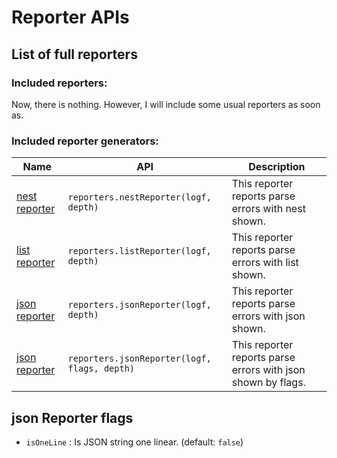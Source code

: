 # Reporter APIs

## List of full reporters

### Included reporters:

Now, there is nothing.  However, I will include some usual reporters as soon as.

### Included reporter generators:

| Name | API | Description |
| --- | --- | --- |
| [nest reporter](../examples/reporters/nest.js) | `reporters.nestReporter(logf, depth)` | This reporter reports parse errors with nest shown. |
| [list reporter](../examples/reporters/list.js) | `reporters.listReporter(logf, depth)` | This reporter reports parse errors with list shown. |
| [json reporter](../examples/reporters/json.js) | `reporters.jsonReporter(logf, depth)` | This reporter reports parse errors with json shown. |
| [json reporter](../examples/reporters/json.js) | `reporters.jsonReporter(logf, flags, depth)` | This reporter reports parse errors with json shown by flags. |

## json Reporter flags

 * `isOneLine` : Is JSON string one linear. (default: `false`)
